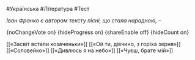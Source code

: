 #Українська #Література #Тест

*Іван Франко є автором тексту пісні, що стала народною, –*

{noChangeVote on}
{hideProgress on}
{shareEnable off}
{hideCount on}

[[«Засвіт встали козаченьки»]]
[[«Ой ти, дівчино, з горіха зерня»]]
[[«Соловейко»]]
[[«Дивлюсь я на небо»]]
[[«Чуєш, брате мій»]]

